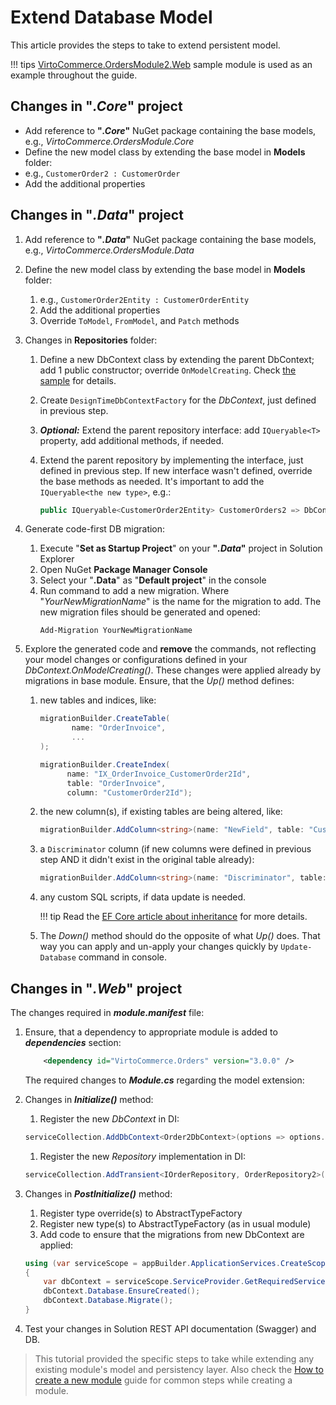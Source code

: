 # Extend Database Model

This article provides the steps to take to extend persistent model.

!!! tips
    [VirtoCommerce.OrdersModule2.Web](https://github.com/VirtoCommerce/vc-module-order/tree/master/samples/VirtoCommerce.OrdersModule2.Web) sample module is used as an example throughout the guide. 

## Changes in "_.Core_" project
- Add reference to **"_.Core_"** NuGet package containing the base models, e.g., _VirtoCommerce.OrdersModule.Core_
- Define the new model class by extending the base model in **Models** folder:
- e.g., `CustomerOrder2 : CustomerOrder` 
- Add the additional properties

## Changes in "_.Data_" project
1. Add reference to **"_.Data_"** NuGet package containing the base models, e.g., _VirtoCommerce.OrdersModule.Data_
1. Define the new model class by extending the base model in **Models** folder:

    1. e.g., `CustomerOrder2Entity : CustomerOrderEntity` 
    1. Add the additional properties
    1. Override `ToModel`, `FromModel`, and `Patch` methods

1. Changes in **Repositories** folder:
    1. Define a new DbContext class by extending the parent DbContext; add 1 public constructor; override `OnModelCreating`. Check [the sample](https://github.com/VirtoCommerce/vc-module-order/blob/release/3.0.0/samples/VirtoCommerce.OrdersModule2.Web/Repositories/Order2DbContext.cs) for details.
    1. Create `DesignTimeDbContextFactory` for the _DbContext_, just defined in previous step.
    1. **_Optional:_** Extend the parent repository interface: add `IQueryable<T>` property, add additional methods, if needed.
    1. Extend the parent repository by implementing the interface, just defined in previous step. If new interface wasn't defined, override the base methods as needed. It's important to add the `IQueryable<the new type>`, e.g.:

        ```csharp
        public IQueryable<CustomerOrder2Entity> CustomerOrders2 => DbContext.Set<CustomerOrder2Entity>();
        ```
   
1. Generate code-first DB migration:
    1. Execute "**Set as Startup Project**" on your **"_.Data_"** project in Solution Explorer
    2. Open NuGet **Package Manager Console**
    3. Select your "**.Data**" as "**Default project**" in the console
    4. Run command to add a new migration. Where "_YourNewMigrationName_" is the name for the migration to add. The new migration files should be generated and opened:
        ```console
        Add-Migration YourNewMigrationName
        ```

5. Explore the generated code and **remove** the commands, not reflecting your model changes or configurations defined in your _DbContext.OnModelCreating()_. These changes were applied already by migrations in base module. Ensure, that the _Up()_ method defines:

    1. new tables and indices, like:

        ```cs
        migrationBuilder.CreateTable(
               name: "OrderInvoice",
               ...
        );

        migrationBuilder.CreateIndex(
              name: "IX_OrderInvoice_CustomerOrder2Id",
              table: "OrderInvoice",
              column: "CustomerOrder2Id");
        ```

    1. the new column(s), if existing tables are being altered, like:

        ```csharp
        migrationBuilder.AddColumn<string>(name: "NewField", table: "CustomerOrder", maxLength: 128, nullable: true);
        ```

    1. a `Discriminator` column (if new columns were defined in previous step AND it didn't exist in the original table already):

        ```csharp
        migrationBuilder.AddColumn<string>(name: "Discriminator", table: "CustomerOrder", nullable: false, maxLength: 128, defaultValue: "CustomerOrder2Entity");
        ```

    1. any custom SQL scripts, if data update is needed.

        !!! tip
            Read the [EF Core article about inheritance](https://docs.microsoft.com/en-us/ef/core/modeling/inheritance) for more details.

    1. The _Down()_ method should do the opposite of what _Up()_ does. That way you can apply and un-apply your changes quickly by `Update-Database` command in console.

## Changes in "_.Web_" project
The changes required in **_module.manifest_** file:

1. Ensure, that a dependency to appropriate module is added to **_dependencies_** section:
    ```xml
        <dependency id="VirtoCommerce.Orders" version="3.0.0" />
    ```

    The required changes to **_Module.cs_** regarding the model extension:

1. Changes in **_Initialize()_** method:
    1. Register the new _DbContext_ in DI:
    ```csharp
    serviceCollection.AddDbContext<Order2DbContext>(options => options.UseSqlServer(configuration.GetConnectionString("VirtoCommerce")));
    ```
    1. Register the new _Repository_ implementation in DI:
    ```csharp
    serviceCollection.AddTransient<IOrderRepository, OrderRepository2>();
    ```

1. Changes in **_PostInitialize()_** method:
    1. Register type override(s) to AbstractTypeFactory
    1. Register new type(s) to AbstractTypeFactory (as in usual module)
    1. Add code to ensure that the migrations from new DbContext are applied:
    ```csharp
    using (var serviceScope = appBuilder.ApplicationServices.CreateScope())
    {
        var dbContext = serviceScope.ServiceProvider.GetRequiredService<Order2DbContext>();
        dbContext.Database.EnsureCreated();
        dbContext.Database.Migrate();
    }
    ```

1. Test your changes in  Solution REST API documentation (Swagger) and DB.


> This tutorial provided the specific steps to take while extending any existing module's model and persistency layer. Also check the [How to create a new module](../developer-guide/create-new-module.md) guide for common steps while creating a module.
